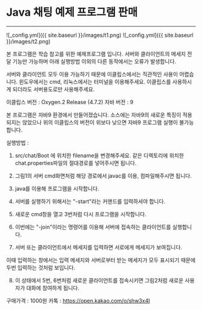 # Java 채팅 예제 프로그램 판매
---

![_config.yml]({{ site.baseurl }}/images/t1.png)
![_config.yml]({{ site.baseurl }}/images/t2.png)

본 프로그램은 학습 참고를 위한 예제프로그램 입니다.
서버와 클라이언트의 메세지 전달 기능만 가능하며
아래 실행방법 이외의 다른 동작에서는 오류가 발생합니다.

서버와 클라이언트 모두 이용 가능하기 때문에 이클립스에서는 직관적인 사용이 어렵습니다.
윈도우에서는 cmd, 리눅스에서는 터미널을 이용해주세요.
이클립스를 사용하시게 되더라도 서버용도로만 사용해주세요.

이클립스 버전 : Oxygen.2 Release (4.7.2)
자바 버전 : 9

본 프로그램은 자바9 환경에서 만들어졌습니다.
소스에는 자바9의 새로운 특징이 적용되지는 않았으나
위의 이클립스의 버전이 위보다 낮으면 자바9 프로그램 실행이 불가능합니다.


실행방법 :

1. src/chat/Boot 에 위치한 filename을 변경해주세요. 같은 디렉토리에 위치한 chat.properties파일의 절대경로를 넣어주시면 됩니다.

2. 그림1의 서버 cmd화면처럼 해당 경로에서 javac를 이용, 컴파일해주시면 됩니다.

3. java를 이용해 프로그램을 시작합니다.

4. 서버를 실행하기 위해서는 "-start"라는 커맨드를 입력하셔야 합니다.

5. 새로운 cmd창을 열고 3번처럼 다시 프로그램을 시작합니다.

6. 이번에는 "-join"이라는 명령어를 이용해 서버에 접속하는 클라이언트를 실행합니다.

7. 서버 또는 클라이언트에서 메세지를 입력하면 서로에게 메세지가 보여집니다.

이때 입력하는 창에서는 입력 메세지와 서버로부터 받는 메세지가 모두 표시되기 때문에 두번 입력하는 것처럼 보입니다.

8. 이 상태에서 5번, 6번처럼 새로운 클라이언트를 접속시키면 그림2처럼 새로운 사용자가 대화에 참여하게 됩니다.



구매가격 : 1000원
카톡 : https://open.kakao.com/o/shw3x4I

